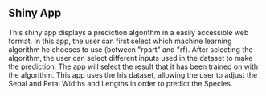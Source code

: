 ## Shiny App

This shiny app displays a prediction algorithm in a easily accessible web format. In this app, the user can first select which machine learning algorithm he chooses to use (between "rpart" and "rf). After selecting the algorithm, the user can select different inputs used in the dataset to make the prediction. The app will select the result that it has been trained on with the algorithm. This app uses the Iris dataset, allowing the user to adjust the Sepal and Petal Widths and Lengths in order to predict the Species.